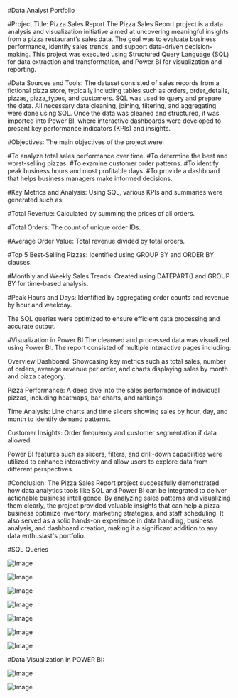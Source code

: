#Data Analyst Portfolio

#Project Title: Pizza Sales Report
The Pizza Sales Report project is a data analysis and visualization initiative aimed at uncovering meaningful insights from a pizza restaurant’s sales data. The goal was to evaluate business performance, identify sales trends, and support data-driven decision-making. This project was executed using Structured Query Language (SQL) for data extraction and transformation, and Power BI for visualization and reporting.

#Data Sources and Tools:
The dataset consisted of sales records from a fictional pizza store, typically including tables such as orders, order_details, pizzas, pizza_types, and customers. SQL was used to query and prepare the data. All necessary data cleaning, joining, filtering, and aggregating were done using SQL. Once the data was cleaned and structured, it was imported into Power BI, where interactive dashboards were developed to present key performance indicators (KPIs) and insights.

#Objectives:
The main objectives of the project were:

#To analyze total sales performance over time.
#To determine the best and worst-selling pizzas.
#To examine customer order patterns.
#To identify peak business hours and most profitable days.
#To provide a dashboard that helps business managers make informed decisions.

#Key Metrics and Analysis:
Using SQL, various KPIs and summaries were generated such as:

#Total Revenue: Calculated by summing the prices of all orders.

#Total Orders: The count of unique order IDs.

#Average Order Value: Total revenue divided by total orders.

#Top 5 Best-Selling Pizzas: Identified using GROUP BY and ORDER BY clauses.

#Monthly and Weekly Sales Trends: Created using DATEPART() and GROUP BY for time-based analysis.

#Peak Hours and Days: Identified by aggregating order counts and revenue by hour and weekday.

The SQL queries were optimized to ensure efficient data processing and accurate output.

#Visualization in Power BI
The cleansed and processed data was visualized using Power BI. The report consisted of multiple interactive pages including:

Overview Dashboard: Showcasing key metrics such as total sales, number of orders, average revenue per order, and charts displaying sales by month and pizza category.

Pizza Performance: A deep dive into the sales performance of individual pizzas, including heatmaps, bar charts, and rankings.

Time Analysis: Line charts and time slicers showing sales by hour, day, and month to identify demand patterns.

Customer Insights: Order frequency and customer segmentation if data allowed.

Power BI features such as slicers, filters, and drill-down capabilities were utilized to enhance interactivity and allow users to explore data from different perspectives.

#Conclusion:
The Pizza Sales Report project successfully demonstrated how data analytics tools like SQL and Power BI can be integrated to deliver actionable business intelligence. By analyzing sales patterns and visualizing them clearly, the project provided valuable insights that can help a pizza business optimize inventory, marketing strategies, and staff scheduling. It also served as a solid hands-on experience in data handling, business analysis, and dashboard creation, making it a significant addition to any data enthusiast's portfolio.

#SQL Queries

![Image](https://github.com/user-attachments/assets/adf26087-35d8-4597-9e04-c8875eb7e670)

![Image](https://github.com/user-attachments/assets/734fc892-e0af-4235-acc1-696d21b61553)

![Image](https://github.com/user-attachments/assets/3b6facdd-34b9-467e-95b8-e20a62204f0d)

![Image](https://github.com/user-attachments/assets/0f481d20-f158-48ad-8a99-36dfe7837159)

![Image](https://github.com/user-attachments/assets/a740cf86-9eca-4c74-b91e-bf31878d2033)

![Image](https://github.com/user-attachments/assets/6781448f-6294-44b3-b507-a698eafb9239)

![Image](https://github.com/user-attachments/assets/00be9989-dac0-4594-8a1d-b5fc3110b552)

#Data Visualization in POWER BI:

![Image](https://github.com/user-attachments/assets/57459fa4-ae2e-42ef-a544-0598b115e426)

![Image](https://github.com/user-attachments/assets/15167957-2c22-4390-b31d-1cf7f2abbbcb)
